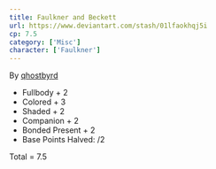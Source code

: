 ```yaml
---
title: Faulkner and Beckett
url: https://www.deviantart.com/stash/01lfaokhqj5i
cp: 7.5
category: ['Misc']
character: ['Faulkner']
---
```

By [qhostbyrd](http://twitter.com/qhostbyrd)

- Fullbody + 2
- Colored + 3
- Shaded + 2
- Companion + 2
- Bonded Present + 2
- Base Points Halved: /2

Total = 7.5